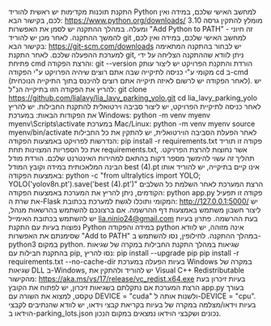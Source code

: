 התקנת תוכנות מקדימות
יש ראשית להוריד Python למחשב האישי שלכם, במידה ואין לכם, בקישור הבא: https://www.python.org/downloads/
מומלץ להתקין גרסה 3.10 ומעלה. במהלך ההתקנה יש לסמן את האפשרות "Add Python to PATH" - זה חיוני להמשך ההתקנה.
לאחר מכן יש להוריד git למחשב האישי שלכם, במידה ואין לכם, בקישור הבא: https://git-scm.com/downloads
יש לבחור בהתקנה המתאימה למערכת ההפעלה שלכם. לאחר התקנת git, ניתן לוודא שההתקנה הצליחה על ידי פתיחת cmd והרצת הפקודה:
git --version
הורדת והתקנת הפרויקט
יש ליצור עותק מקומי ע"י כניסה לתיקייה שבה אתם רוצים שיהיה הפרויקט ע"י הפקודה cd ב-cmd (לאחר הפקודה יש לרשום לאיזה תיקייה אתם רוצים להיכנס בתוך התיקייה הנוכחית). יש להריץ את הפקודה הזו בתיקייה הנ"ל:
git clone https://github.com/lialavy/lia_lavy_parking_yolo.git
cd lia_lavy_parking_yolo
לאחר כניסה לתיקיית הפרויקט, יש ליצור סביבה וירטואלית להתקנת החבילות. יש להריץ את הפקודות הבאות:
במערכת Windows:
python -m venv myenv
myenv\Scripts\activate
במערכת Mac/Linux:
python -m venv myenv
source myenv/bin/activate
לאחר הפעלת הסביבה הוירטואלית, יש להתקין את כל החבילות הנדרשות לפרויקט באמצעות הפקודה:
pip install -r requirements.txt
פקודה זו תוריד את כל הספריות המצוינות תחת requirements.txt, אשר נחוצות להרצת הפרויקט. תהליך זה עשוי להימשך מספר דקות בהתאם למהירות האינטרנט שלכם.
הורדת מודל הבינה המלאכותית
במידה וקובץ המודל best (4).pt אינו קיים בתיקייה, יש להוריד אותו באמצעות הפקודה:
python -c "from ultralytics import YOLO; YOLO('yolov8n.pt').save('best (4).pt')"
הרצת המערכת
לאחר השלמת כל השלבים הקודמים, ניתן להריץ את המערכת באמצעות הפקודה:
python app.py
פקודה זו תפעיל את שרת ה-Flask המקומי ותוכלו לגשת למערכת בכתובת: http://127.0.0.1:5000/
יש ליצור חשבון משתמש באמצעות דף ההרשמה. אם ברצונכם להשתמש בהרשאות מנהל, יש להשתמש בכתובת האימייל lia.ninio24@gmail.com בעת ההרשמה.
פתרון בעיות נפוצות
בעיות עם התקנת Python
במידה והפקודה python אינה מזוהה, יש לוודא שסימנתם את האפשרות "Add to PATH" במהלך ההתקנה. לחילופין, נסו להשתמש ב-python3 במקום python.
שגיאות במהלך התקנת החבילות
במקרה של שגיאות בהתקנת חבילות עם pip, נסו להריץ:
pip install --upgrade pip
pip install -r requirements.txt --no-cache-dir
בעיות הפעלה במערכת Windows
במקרה של שגיאות DLL ב-Windows, יש להוריד ולהתקין את Visual C++ Redistributable מהקישור: https://aka.ms/vs/17/release/vc_redist.x64.exe
בעיות זיכרון בעת הרצת המערכת
אם נתקלתם בשגיאות זיכרון, יש לפתוח את הקובץ app.py בעורך טקסט, למצוא את השורה עם DEVICE = "cuda" ולשנות אותה ל-DEVICE = "cpu".
בעיות וידאו/מצלמה
במקרה של בעיות בקריאת קבצי וידאו, יש לוודא שהנתיבים לקבצי הוידאו ב-parking_lots.json נכונים ושקבצי הוידאו נמצאים במקום הנכון.
